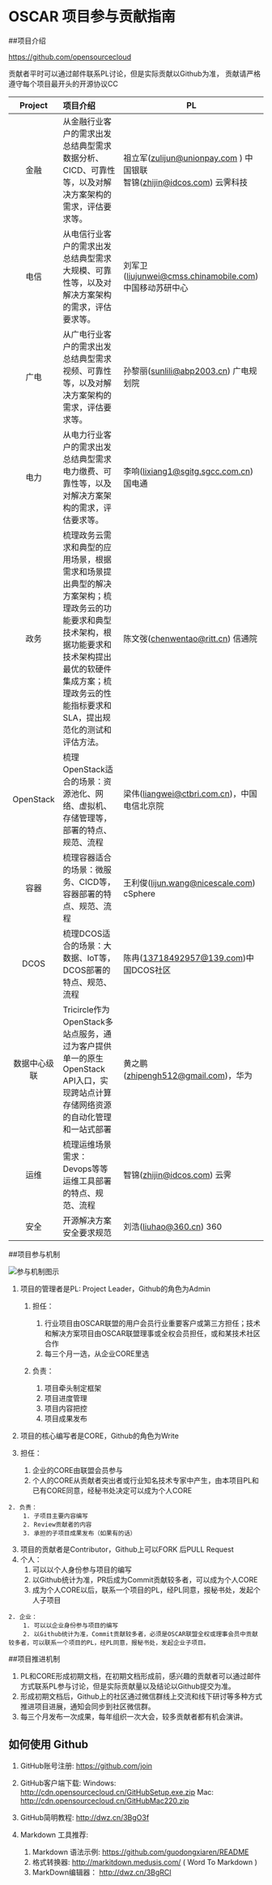 OSCAR 项目参与贡献指南 
=======

##项目介绍

https://github.com/opensourcecloud
贡献者平时可以通过邮件联系PL讨论，但是实际贡献以Github为准，贡献请严格遵守每个项目最开头的开源协议CC

| Project | 项目介绍 | PL |
|:----:|:------------|------------------|
|金融 |从金融行业客户的需求出发总结典型需求数据分析、CICD、可靠性等，以及对解决方案架构的需求，评估要求等。|  祖立军(zulijun@unionpay.com ) 中国银联 <br> 智锦(zhijin@idcos.com) 云霁科技 |
|电信 |从电信行业客户的需求出发总结典型需求大规模、可靠性等，以及对解决方案架构的需求，评估要求等。|  刘军卫(liujunwei@cmss.chinamobile.com) 中国移动苏研中心 |
|广电 |从广电行业客户的需求出发总结典型需求视频、可靠性等，以及对解决方案架构的需求，评估要求等。|  孙黎丽(sunlili@abp2003.cn) 广电规划院 ||电力 |从电力行业客户的需求出发总结典型需求电力缴费、可靠性等，以及对解决方案架构的需求，评估要求等。|  李响(lixiang1@sgitg.sgcc.com.cn) 国电通 |
|政务 |梳理政务云需求和典型的应用场景，根据需求和场景提出典型的解决方案架构；梳理政务云的功能要求和典型技术架构，根据功能要求和技术架构提出最优的软硬件集成方案；梳理政务云的性能指标要求和SLA，提出规范化的测试和评估方法。| 陈文弢(chenwentao@ritt.cn) 信通院 |
|OpenStack |梳理OpenStack适合的场景：资源池化、网络、虚拟机、存储管理等，部署的特点、规范、流程|梁伟(liangwei@ctbri.com.cn)，中国电信北京院 |
|容器 |梳理容器适合的场景：微服务、CICD等，容器部署的特点、规范、流程|王利俊(lijun.wang@nicescale.com) cSphere|
|DCOS |梳理DCOS适合的场景：大数据、IoT等，DCOS部署的特点、规范、流程|陈冉(13718492957@139.com)中国DCOS社区|
|数据中心级联 |Tricircle作为OpenStack多站点服务，通过为客户提供单一的原生OpenStack API入口，实现跨站点计算存储网络资源的自动化管理和一站式部署|黄之鹏(zhipengh512@gmail.com)，华为|
|运维 |梳理运维场景需求：Devops等等运维工具部署的特点、规范、流程|智锦(zhijin@idcos.com) 云霁|
|安全 |开源解决方案安全要求规范|刘浩(liuhao@360.cn) 360|

##项目参与机制
![参与机制图示](http://cdn.opensourcecloud.cn/github.png)1. 项目的管理者是PL: Project Leader，Github的角色为Admin
   1. 担任：
      1. 行业项目由OSCAR联盟的用户会员行业重要客户或第三方担任；技术和解决方案项目由OSCAR联盟理事或全权会员担任，或和某技术社区合作
	    2. 每三个月一选，从企业CORE里选

	    
	2. 负责：
	    1. 项目牵头制定框架
	    2. 项目进度管理
	    3. 项目内容把控
	    4. 项目成果发布

	    2. 项目的核心编写者是CORE，Github的角色为Write
  1. 担任：
      1. 企业的CORE由联盟会员参与
	    2. 个人的CORE从贡献者突出者或行业知名技术专家中产生，由本项目PL和已有CORE同意，经秘书处决定可以成为个人CORE

	    
	2. 负责：
	    1. 子项目主要内容编写
	    2. Review贡献者的内容
	    3. 承担的子项目成果发布（如果有的话）
3. 项目的贡献者是Contributor，Github上可以FORK 后PULL Request
  1. 个人：
      1. 可以以个人身份参与项目的编写
	    2. 以Github统计为准，PR后成为Commit贡献较多者，可以成为个人CORE
	    3. 成为个人CORE以后，联系一个项目的PL，经PL同意，报秘书处，发起个人子项目

	    
	2. 企业：
	    1. 可以以企业身份参与项目的编写
	    2. 以Github统计为准，Commit贡献较多者，必须是OSCAR联盟全权或理事会员中贡献较多者，可以联系一个项目的PL，经PL同意，报秘书处，发起企业子项目。

##项目推进机制

1. PL和CORE形成初期文档，在初期文档形成前，感兴趣的贡献者可以通过邮件方式联系PL参与讨论，但是实际贡献量以及结论以Github提交为准。2. 形成初期文档后，Github上的社区通过微信群线上交流和线下研讨等多种方式推进项目进展，通知会同步到社区微信群。3. 每三个月发布一次成果，每年组织一次大会，较多贡献者都有机会演讲。


## 如何使用 Github

1. GitHub账号注册: https://github.com/join

2. GitHub客户端下载:
   Windows: http://cdn.opensourcecloud.cn/GitHubSetup.exe.zip
   Mac: http://cdn.opensourcecloud.cn/GitHubMac220.zip

3. GitHub简明教程:  http://dwz.cn/3BgO3f

4. Markdown 工具推荐:
	1. Markdown 语法示例: https://github.com/guodongxiaren/README
	2. 格式转换器: http://markitdown.medusis.com/  ( Word To Markdown )
	3. MarkDown编辑器： http://dwz.cn/3BgRCl

